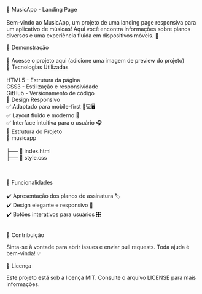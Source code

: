 🎵 MusicApp - Landing Page
<br>
<br>
Bem-vindo ao MusicApp, um projeto de uma landing page responsiva para um aplicativo de músicas! Aqui você encontra informações sobre planos diversos e uma experiência fluida em dispositivos móveis. 🚀

📱 Demonstração
<br>
<br>
🔗 Acesse o projeto aqui 
 (adicione uma imagem de preview do projeto)
<br>
🚀 Tecnologias Utilizadas
<br>
<br>
 HTML5 - Estrutura da página
<br>
 CSS3 - Estilização e responsividade
<br>
 GitHub - Versionamento de código
<br>
🎨 Design Responsivo
<br>
✅ Adaptado para mobile-first 📱💻🖥️
<br>
✅ Layout fluido e moderno 🌟
<br>
✅ Interface intuitiva para o usuário 🎧
<br>
📂 Estrutura do Projeto
<br>
📁 musicapp
<br>
<br>
├── 📄 index.html
<br>
├── 📄 style.css

<br>
<br>
📌 Funcionalidades
<br>
<br>
✔️ Apresentação dos planos de assinatura 🏷️
<br>
✔️ Design elegante e responsivo 🎨
<br>
✔️ Botões interativos para usuários 🎛️
<br>
<br>



🔗 Contribuição

Sinta-se à vontade para abrir issues e enviar pull requests. Toda ajuda é bem-vinda! 💡

📝 Licença

Este projeto está sob a licença MIT. Consulte o arquivo LICENSE para mais informações.
